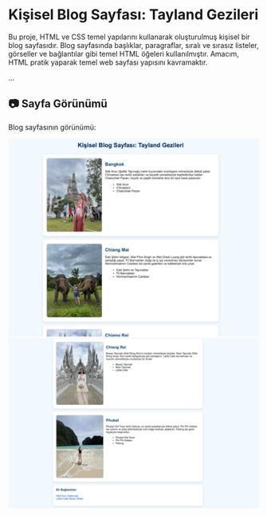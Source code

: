 
# Kişisel Blog Sayfası: Tayland Gezileri 


Bu proje, HTML ve CSS temel yapılarını kullanarak oluşturulmuş kişisel bir blog sayfasıdır. 
Blog sayfasında başlıklar, paragraflar, sıralı ve sırasız listeler, görseller ve bağlantılar gibi temel HTML öğeleri kullanılmıştır. Amacım, HTML pratik yaparak temel web sayfası yapısını kavramaktır.


...

## 📷 Sayfa Görünümü

Blog sayfasının görünümü:

![Blog Sayfası - Bölüm 1](blogp01.png)
![Blog Sayfası - Bölüm 2](blogp02.png)

